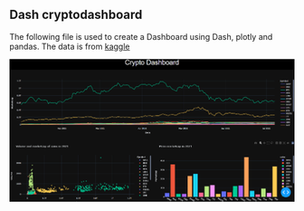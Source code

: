 ## Dash cryptodashboard

The following file is used to create a Dashboard using Dash, plotly and pandas.
The data is from [kaggle](https://www.kaggle.com/datasets/sudalairajkumar/cryptocurrencypricehistory)

![Dashboard](https://raw.githubusercontent.com/Lukas-Forst/100-Days-of-Code/main/Day46/Dashboard_v2.png)
